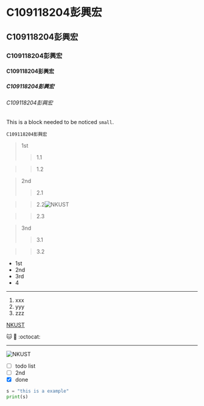 # C109118204彭興宏
## C109118204彭興宏
### C109118204彭興宏
#### C109118204彭興宏
##### C109118204彭興宏
###### C109118204彭興宏

This is a block needed to be noticed `small`.

```
C109118204彭興宏
```

>1st
>>1.1

>>1.2

>2nd
>>2.1

>>2.2![NKUST](https://user-images.githubusercontent.com/113968421/191201429-fbb1cac6-6e77-4ce5-85fa-d5fcec4e8fe1.png)


>>2.3

>3nd
>>3.1

>>3.2

* 1st
* 2nd
* 3rd
* 4

---

1. xxx
2. yyy
3. zzz

[NKUST](http://www.nkust.edu.tw)

🐱 🐶 :octocat: 

---

![NKUST](https://user-images.githubusercontent.com/113968421/191201532-63eaad0d-dc6e-4bf8-8277-0e35c0b30795.png)

- [ ] todo list
- [ ] 2nd
- [x] done

```python
s = "this is a example"
print(s)
